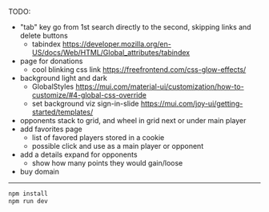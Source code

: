 TODO:

- "tab" key go from 1st search directly to the second, skipping links and delete
  buttons
  - tabindex
    https://developer.mozilla.org/en-US/docs/Web/HTML/Global_attributes/tabindex
- page for donations
  - cool blinking css link https://freefrontend.com/css-glow-effects/
- background light and dark
  - GlobalStyles
    https://mui.com/material-ui/customization/how-to-customize/#4-global-css-override
  - set background viz sign-in-slide
    https://mui.com/joy-ui/getting-started/templates/
- opponents stack to grid, and wheel in grid next or under main player
- add favorites page
  - list of favored players stored in a cookie
  - possible click and use as a main player or opponent
- add a details expand for opponents
  - show how many points they would gain/loose
- buy domain

---

```bash
npm install
npm run dev
```
